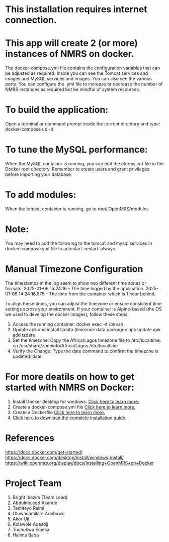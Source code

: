 # This installation requires internet connection.

# This app will create 2 (or more) instances of NMRS on docker.
The docker-compose.yml file contains the configuration variables that can be adjusted as required. Inside you can see the Tomcat services and images and MySQL services and images. You can also see the various ports. You can configure the .yml file to increase or decrease the number of NMRS instances as required but be mindful of system resources.

# To build the application:
Open a terminal or command prompt inside the current directory and type:
docker-compose up -d

# To tune the MySQL performance: 
When the MySQL container is running, you can edit the etc/my.cnf file in the Docker root directory.
Remember to create users and grant privileges before importing your database.

# To add modules:
When the tomcat container is running, go to root/.OpenMRS/modules

# Note: 
You may need to add the following to the tomcat and mysql services in docker-compose.yml file to autostart. 
restart: always

# Manual Timezone Configuration

The timestamps in the log seem to show two different time zones or formats:
2025-01-06 15:24:16 - The time logged by the application.
2025-01-06 14:24:16,675 - The time from the container which is 1 hour behind.

To align these times, you can adjust the timezone or ensure consistent time settings across your environment.
If your container is Alpine-based (the OS we used to develop the docker images), follow these steps:

1. Access the running container:
docker exec -it <container-id> /bin/sh
2. Update apk and install tzdata (timezone data package):
apk update
apk add tzdata
3. Set the timezone:
Copy the Africa/Lagos timezone file to /etc/localtime:
cp /usr/share/zoneinfo/Africa/Lagos /etc/localtime
4. Verify the Change: Type the date command to confirm the timezone is updated:
date

# For more deatils on how to get started with NMRS on Docker:
1. Install Docker desktop for windows. [Click here to learn more.](https://docs.docker.com/desktop/install/windows-install/)
2. Create a docker-compose.yml file [Click here to learn more.](https://github.com/ihvn2020/NMRS-POC-Docker/tree/main/Create%20docker-compose%20yml%20files)
3. Create a Dockerfile [Click here to learn more.](https://github.com/ihvn2020/NMRS-POC-Docker/tree/main/Create%20Dockerfile)
4. [Click here to download the complete installation guide.](https://github.com/ihvn2020/NMRS-POC-Docker/blob/main/NMRS%20INSTALLATION%20USING%20DOCKER%20ON%20WINDOWS.docx)

# References
https://docs.docker.com/get-started/
https://docs.docker.com/desktop/install/windows-install/
https://wiki.openmrs.org/display/docs/Installing+OpenMRS+on+Docker

# Project Team
1. Bright Ibezim (Team Lead)
2. Abdulmojeed Akande
3. Temitayo Raimi
4. Oluwadamilare Adebawo
5. Akor Uji
6. Kolawole Adesoji
7. Tochukwu Emeka
8. Halima Baba

